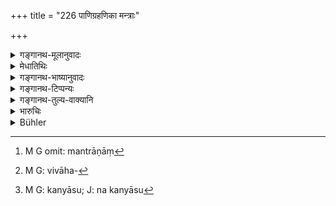 +++
title = "226 पाणिग्रहणिका मन्त्राः"

+++

<details><summary>गङ्गानथ-मूलानुवादः</summary>

The marriage-ritual texts are applicable to virgins only, and nowhere among men, to non-virgins; and this because these latter are excluded from religious acts.—(220)
</details>

<details><summary>मेधातिथिः</summary>

**पाणिग्रहणं** विवाहो दारकर्म । मन्त्राणां[^७६] तत्र विद्यमानत्वात्, स च "अग्निम् अयक्षत" (आश्ग् १.७.१३) इत्य् एताभ्यां संबन्धेनासां विवाहे कर्तृत्वं दर्शयति । परमार्थतस् तु विवाहविधौ "कन्याम् उपगच्छेत्" इति विहितम्, तादृशम् एवार्थं मन्त्रा अभिवदन्ति । न पुनर् मन्त्रेषु कन्याशब्दश्रवणात् कन्यानां विवाहः,[^७७] मन्त्राणाम् अविधायकत्वात् । एष एवार्थस् तद्विपरीतप्रतिषेधमुखेन दृढीक्रियते । **नाकन्यासु**[^७८]** क्वचिन् नॄणाम्** । न कस्यांचिद् वेदशाखायां मनुष्याणाम् अकन्याविषयो विवाहः श्रुतः । **लुप्तक्रियाः** यासां धर्मे ऽग्निहोत्रादाव् अपत्योत्पादनविधौ चाधिकारो नास्त्य् अतस् ता न विवाह्याः । अतः "कन्याम् अकन्या" (म्ध् ८.२२५) इति वदन् महता दण्डेन योजनीय इति पूर्वश्लोकाद् अनन्तरम् उच्यते । अप्राप्तमौथुना स्त्री **कन्यो**च्यते ॥ ८.२२६ ॥


[^७८]:
     M G: kanyāsu; J: na kanyāsu


[^७७]:
     M G: vivāha-


[^७६]:
     M G omit: mantrāṇāṃ
</details>

<details><summary>गङ्गानथ-भाष्यानुवादः</summary>

‘*Pāṇigrahaṇa*’ is *marriage*, *the taking of a wife*; in connection with the ritual of marriage, there are certain *mantra* - *texts*—such as ‘*kanyā agnimayakṣata*, etc.’ (‘the virgin offered a sacrifice to Agni’)—which indicate that it is *virgins* alone that can undergo the ceremonies of marriage. In fact, the very *injunction* of marriage itself says—‘one should marry a virgin,’ and it is this that is reiterated in the *mantra-texts*; and the mere fact of the term ‘virgin,’ being found in these *mantra-texts* could not be regarded as indicative of the restriction of marriage to *virgins* only; and this for the simple reason that mantra-texts, by their very nature have no injunctive force.

The same idea is further emphasised by means of a negative assertion—‘*and nowhere among men, to non-virgins*.’—That is, in no Vedic text is marriage with a *non-virgin* found to be mentioned.

‘*Excluded from religions acts*’— In as much as such girls would not be entitled to help in the performance of the *Agni-hotra* and other rites, or in the proper begetting of children, they are not fit for being married.

For this reason, when a man calls a *virgin* a ‘*non-virgin*,’ he should be punished with a heavy fine. This is what is meant by the adding of the present verse after what has been said in the preceding one.—(226)
</details>

<details><summary>गङ्गानथ-टिप्पन्यः</summary>

This verse is quoted in *Vīramitrodaya* (Saṃskāra, p. 741), to the
effect that the *mantric* marriage rites are meant only for those girls
who are entitled to the name ‘*Kanyā*’ (virgin), *i*. *e*., those whose
generative organs have not been ‘penetrated’;—and in
*Vyavahāra-Bālambhaṭṭī* (p. 1019).
</details>

<details><summary>गङ्गानथ-तुल्य-वाक्यानि</summary>

**(verses 8.226-227)  
**

*Vaśiṣṭha* (Vīramitrodaya-Saṃskāra, p. 741).—‘On the completion of the
ceremony of Joining Hands, the maiden is married only *in mantras*; even
after that, until she has had intercourse, she may be married again.’

*Smṛti* (Do., p. 585).—‘The maiden becomes separated from her *gotra* on
marriage, on the completion of the *Seventh Step*.’
</details>

<details><summary>भारुचिः</summary>

तथा वैवाहिको मन्त्रः "अर्यमणं देवं कन्याग्निमयक्षत । स नो अर्यमा देवः प्रेतो मुञ्चतु मा पतेः स्वाहा" इत्यादिना **कन्यास्व्** इत्य् अत्र [मन्त्रार्थः, तास्व् एव प्रतिष्ठि]ता विवाहादिभिर् इत्य् अर्थः । एवं च सति पूर्वं पाणिग्रहणात् प्रतिगृहीतापि स्पृष्टमैथुना परित्यक्तव्येति ॥ ८.२२५ ॥

_यश् च ।_
</details>

<details><summary>Bühler</summary>

226	The nuptial texts are applied solely to virgins, (and) nowhere among men to females who have lost their virginity, for such (females) are excluded from religious ceremonies.
</details>
